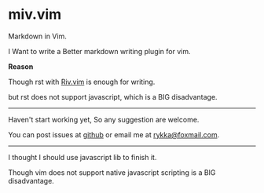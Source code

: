 # miv.vim

Markdown in Vim.


I Want to write a Better markdown writing plugin for vim.

**Reason**

Though rst with [Riv.vim](https://github.com/Rykka/riv.vim) is enough for writing.

but rst does not support javascript, which is a BIG disadvantage.

----

Haven't start working yet, So any suggestion are welcome.

You can post issues at [github](https://github.com/Rykka/miv.vim) or email me at rykka@foxmail.com.


----

I thought I should use javascript lib to finish it.

Though vim does not support native javascript scripting is a BIG disadvantage.

